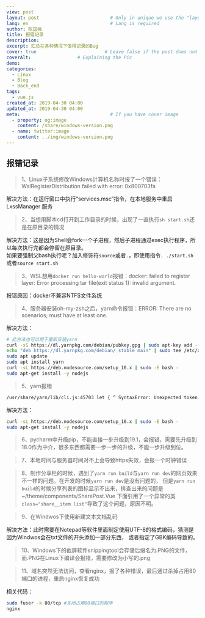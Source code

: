 ```yaml
---
view: post
layout: post                          # Only in unique we use the "layout: post"
lang: en                              # Lang is required
author: 陈国强
title: 报错记录
description:
excerpt: 汇总在各种情况下值得记录的Bug
cover: true                         # Leave false if the post does not have cover image, if there is set to true
coverAlt:                 # Explaining the Pic
demo:
categories:
  - Linux
  - Blog
  - Back_end
tags:
  - vue.js
created_at: 2019-04-30 04:00
updated_at: 2019-04-30 04:00
meta:                                 # If you have cover image
  - property: og:image
    content: /share/windows-version.png  
  - name: twitter:image
    content: ../img/windows-version.png  
---
```


## 报错记录  

> 1、Linux子系统修改Windows计算机名称时报了一个错误：WslRegisterDistribution failed with error: 0x800703fa  


解决方法：在运行窗口中执行“services.msc”指令，在本地服务中重启 LxssManager 服务 

> 2、当想用脚本cd打开到工作目录的时候，出现了一直执行`sh start.sh`还是在原目录的情况  

解决方法：这是因为Shell会fork一个子进程，然后子进程通过exec执行程序，所以每次执行完都会停留在原目录。  
如果要强制父bash执行呢？加入修饰符`source`或者`.`，即使用指令`. ./start.sh`或者`source start.sh`  

> 3、WSL想用`docker run hello-world`报错：docker: failed to register layer: Error processing tar file(exit status 1): invalid argument.  

报错原因：docker不兼容NTFS文件系统  

> 4、服务器安装oh-my-zsh之后，yarn命令报错：ERROR: There are no scenarios; must have at least one.  

解决方法：  
```bash
# 此方法也可以用于重新安装yarn
curl -sS https://dl.yarnpkg.com/debian/pubkey.gpg | sudo apt-key add -
echo "deb https://dl.yarnpkg.com/debian/ stable main" | sudo tee /etc/apt/sources.list.d/yarn.list
sudo apt update
sudo apt install yarn
curl -sL https://deb.nodesource.com/setup_10.x | sudo -E bash -
sudo apt-get install -y nodejs
```
> 5、yarn报错  
```bash
/usr/share/yarn/lib/cli.js:45703 let { ^ SyntaxError: Unexpected token {
```
解决方法：  
```bash
curl -sL https://deb.nodesource.com/setup_10.x | sudo -E bash -
sudo apt-get install -y nodejs
```
> 6、pycharm中升级pip，不能直接一步升级到19.1，会报错，需要先升级到18.0作为中介，很多东西都需要一步一步的升级，不能一步升级到位。   

> 7、本地时间与服务器时间对不上会导致https失效，会报一个时钟错误  

> 8、制作分享栏的时候，遇到了`yarn run build`与`yarn run dev`的网页效果不一样的问题。在开发的时候`yarn run dev`是没有问题的，
但是`yarn run build`的时候分享列表的图标显示不出来，排查出来的问题是~/theme/components/SharePost.Vue
下面引用了一个异常的类`class="share__item list"`导致了这个问题，原因不明。  

> 9、在Windwos下使用新建文本文档乱码

解决方法：此时需要在Notepad等软件里面制定使用UTF-8的格式编码，猜测是因为Windwos会在txt文件的开头添加一部分东西，
或者指定了GBK编码导致的。

> 10、Windows下的截屏软件snippingtool会存储后缀名为.PNG的文件，而.PNG在Linux下编译会报错，需要修改为小写的.png  

> 11、域名突然无法访问，查看nginx，报了各种错误，最后通过杀掉占用80端口的进程，重启nginx恢复成功  

相关代码：  
```bash
sudo fuser -k 80/tcp #关闭占用80端口的程序
nginx
```